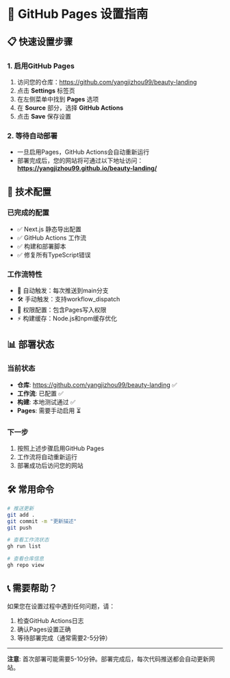 # 🚀 GitHub Pages 设置指南

## 📋 快速设置步骤

### 1. 启用GitHub Pages
1. 访问您的仓库：https://github.com/yangjizhou99/beauty-landing
2. 点击 **Settings** 标签页
3. 在左侧菜单中找到 **Pages** 选项
4. 在 **Source** 部分，选择 **GitHub Actions**
5. 点击 **Save** 保存设置

### 2. 等待自动部署
- 一旦启用Pages，GitHub Actions会自动重新运行
- 部署完成后，您的网站将可通过以下地址访问：
  **https://yangjizhou99.github.io/beauty-landing/**

## 🔧 技术配置

### 已完成的配置
- ✅ Next.js 静态导出配置
- ✅ GitHub Actions 工作流
- ✅ 构建和部署脚本
- ✅ 修复所有TypeScript错误

### 工作流特性
- 🔄 自动触发：每次推送到main分支
- 🛠️ 手动触发：支持workflow_dispatch
- 🔐 权限配置：包含Pages写入权限
- ⚡ 构建缓存：Node.js和npm缓存优化

## 📊 部署状态

### 当前状态
- **仓库**: https://github.com/yangjizhou99/beauty-landing ✅
- **工作流**: 已配置 ✅
- **构建**: 本地测试通过 ✅
- **Pages**: 需要手动启用 ⏳

### 下一步
1. 按照上述步骤启用GitHub Pages
2. 工作流将自动重新运行
3. 部署成功后访问您的网站

## 🛠️ 常用命令

```bash
# 推送更新
git add .
git commit -m "更新描述"
git push

# 查看工作流状态
gh run list

# 查看仓库信息
gh repo view
```

## 📞 需要帮助？

如果您在设置过程中遇到任何问题，请：
1. 检查GitHub Actions日志
2. 确认Pages设置正确
3. 等待部署完成（通常需要2-5分钟）

---

**注意**: 首次部署可能需要5-10分钟。部署完成后，每次代码推送都会自动更新网站。
